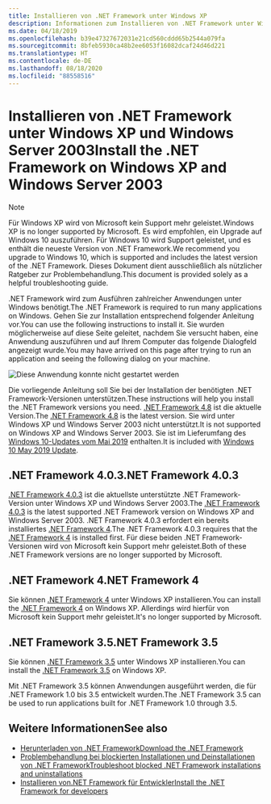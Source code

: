 ```yaml
---
title: Installieren von .NET Framework unter Windows XP
description: Informationen zum Installieren von .NET Framework unter Windows XP.
ms.date: 04/18/2019
ms.openlocfilehash: b39e47327672031e21cd560cddd65b2544a079fa
ms.sourcegitcommit: 8bfeb5930ca48b2ee6053f16082dcaf24d46d221
ms.translationtype: HT
ms.contentlocale: de-DE
ms.lasthandoff: 08/18/2020
ms.locfileid: "88558516"
---
```

# <a name="install-the-net-framework-on-windows-xp-and-windows-server-2003"></a><span data-ttu-id="e382a-103">Installieren von .NET Framework unter Windows XP und Windows Server 2003</span><span class="sxs-lookup"><span data-stu-id="e382a-103">Install the .NET Framework on Windows XP and Windows Server 2003</span></span>

> [!NOTE]
> <span data-ttu-id="e382a-104">Für Windows XP wird von Microsoft kein Support mehr geleistet.</span><span class="sxs-lookup"><span data-stu-id="e382a-104">Windows XP is no longer supported by Microsoft.</span></span> <span data-ttu-id="e382a-105">Es wird empfohlen, ein Upgrade auf Windows 10 auszuführen. Für Windows 10 wird Support geleistet, und es enthält die neueste Version von .NET Framework.</span><span class="sxs-lookup"><span data-stu-id="e382a-105">We recommend you upgrade to Windows 10, which is supported and includes the latest version of the .NET Framework.</span></span> <span data-ttu-id="e382a-106">Dieses Dokument dient ausschließlich als nützlicher Ratgeber zur Problembehandlung.</span><span class="sxs-lookup"><span data-stu-id="e382a-106">This document is provided solely as a helpful troubleshooting guide.</span></span>

<span data-ttu-id="e382a-107">.NET Framework wird zum Ausführen zahlreicher Anwendungen unter Windows benötigt.</span><span class="sxs-lookup"><span data-stu-id="e382a-107">The .NET Framework is required to run many applications on Windows.</span></span> <span data-ttu-id="e382a-108">Gehen Sie zur Installation entsprechend folgender Anleitung vor.</span><span class="sxs-lookup"><span data-stu-id="e382a-108">You can use the following instructions to install it.</span></span> <span data-ttu-id="e382a-109">Sie wurden möglicherweise auf diese Seite geleitet, nachdem Sie versucht haben, eine Anwendung auszuführen und auf Ihrem Computer das folgende Dialogfeld angezeigt wurde.</span><span class="sxs-lookup"><span data-stu-id="e382a-109">You may have arrived on this page after trying to run an application and seeing the following dialog on your machine.</span></span>

![Diese Anwendung konnte nicht gestartet werden](./media/this-application-could-not-be-started.png)

<span data-ttu-id="e382a-111">Die vorliegende Anleitung soll Sie bei der Installation der benötigten .NET Framework-Versionen unterstützen.</span><span class="sxs-lookup"><span data-stu-id="e382a-111">These instructions will help you install the .NET Framework versions you need.</span></span> <span data-ttu-id="e382a-112">[.NET Framework 4.8](https://github.com/Microsoft/dotnet/tree/master/releases/net48) ist die aktuelle Version.</span><span class="sxs-lookup"><span data-stu-id="e382a-112">The [.NET Framework 4.8](https://github.com/Microsoft/dotnet/tree/master/releases/net48) is the latest version.</span></span> <span data-ttu-id="e382a-113">Sie wird unter Windows XP und Windows Server 2003 nicht unterstützt.</span><span class="sxs-lookup"><span data-stu-id="e382a-113">It is not supported on Windows XP and Windows Server 2003.</span></span> <span data-ttu-id="e382a-114">Sie ist im Lieferumfang des [Windows 10-Updates vom Mai 2019](https://support.microsoft.com/help/4028685/windows-10-get-the-update) enthalten.</span><span class="sxs-lookup"><span data-stu-id="e382a-114">It is included with [Windows 10 May 2019 Update](https://support.microsoft.com/help/4028685/windows-10-get-the-update).</span></span>

## <a name="net-framework-403"></a><span data-ttu-id="e382a-115">.NET Framework 4.0.3</span><span class="sxs-lookup"><span data-stu-id="e382a-115">.NET Framework 4.0.3</span></span>

<span data-ttu-id="e382a-116">[.NET Framework 4.0.3](https://www.microsoft.com/download/details.aspx?id=29053) ist die aktuellste unterstützte .NET Framework-Version unter Windows XP und Windows Server 2003.</span><span class="sxs-lookup"><span data-stu-id="e382a-116">The [.NET Framework 4.0.3](https://www.microsoft.com/download/details.aspx?id=29053) is the latest supported .NET Framework version on Windows XP and Windows Server 2003.</span></span> <span data-ttu-id="e382a-117">.NET Framework 4.0.3 erfordert ein bereits installiertes [.NET Framework 4](https://dotnet.microsoft.com/download/dotnet-framework/net40).</span><span class="sxs-lookup"><span data-stu-id="e382a-117">The .NET Framework 4.0.3 requires that the [.NET Framework 4](https://dotnet.microsoft.com/download/dotnet-framework/net40) is installed first.</span></span> <span data-ttu-id="e382a-118">Für diese beiden .NET Framework-Versionen wird von Microsoft kein Support mehr geleistet.</span><span class="sxs-lookup"><span data-stu-id="e382a-118">Both of these .NET Framework versions are no longer supported by Microsoft.</span></span>

## <a name="net-framework-4"></a><span data-ttu-id="e382a-119">.NET Framework 4</span><span class="sxs-lookup"><span data-stu-id="e382a-119">.NET Framework 4</span></span>

<span data-ttu-id="e382a-120">Sie können [.NET Framework 4](https://dotnet.microsoft.com/download/dotnet-framework/net40) unter Windows XP installieren.</span><span class="sxs-lookup"><span data-stu-id="e382a-120">You can install the [.NET Framework 4](https://dotnet.microsoft.com/download/dotnet-framework/net40) on Windows XP.</span></span> <span data-ttu-id="e382a-121">Allerdings wird hierfür von Microsoft kein Support mehr geleistet.</span><span class="sxs-lookup"><span data-stu-id="e382a-121">It's no longer supported by Microsoft.</span></span>

## <a name="net-framework-35"></a><span data-ttu-id="e382a-122">.NET Framework 3.5</span><span class="sxs-lookup"><span data-stu-id="e382a-122">.NET Framework 3.5</span></span>

<span data-ttu-id="e382a-123">Sie können [.NET Framework 3.5](https://dotnet.microsoft.com/download/dotnet-framework/net35-sp1) unter Windows XP installieren.</span><span class="sxs-lookup"><span data-stu-id="e382a-123">You can install the [.NET Framework 3.5](https://dotnet.microsoft.com/download/dotnet-framework/net35-sp1) on Windows XP.</span></span>

<span data-ttu-id="e382a-124">Mit .NET Framework 3.5 können Anwendungen ausgeführt werden, die für .NET Framework 1.0 bis 3.5 entwickelt wurden.</span><span class="sxs-lookup"><span data-stu-id="e382a-124">The .NET Framework 3.5 can be used to run applications built for .NET Framework 1.0 through 3.5.</span></span>

## <a name="see-also"></a><span data-ttu-id="e382a-125">Weitere Informationen</span><span class="sxs-lookup"><span data-stu-id="e382a-125">See also</span></span>

- [<span data-ttu-id="e382a-126">Herunterladen von .NET Framework</span><span class="sxs-lookup"><span data-stu-id="e382a-126">Download the .NET Framework</span></span>](https://dotnet.microsoft.com/download)
- [<span data-ttu-id="e382a-127">Problembehandlung bei blockierten Installationen und Deinstallationen von .NET Framework</span><span class="sxs-lookup"><span data-stu-id="e382a-127">Troubleshoot blocked .NET Framework installations and uninstallations</span></span>](troubleshoot-blocked-installations-and-uninstallations.md)
- [<span data-ttu-id="e382a-128">Installieren von.NET Framework für Entwickler</span><span class="sxs-lookup"><span data-stu-id="e382a-128">Install the .NET Framework for developers</span></span>](guide-for-developers.md)
